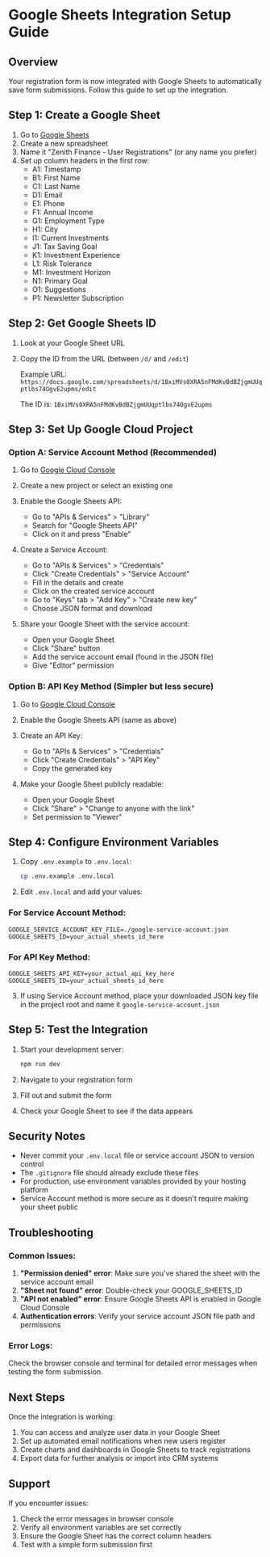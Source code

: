 # Google Sheets Integration Setup Guide

## Overview
Your registration form is now integrated with Google Sheets to automatically save form submissions. Follow this guide to set up the integration.

## Step 1: Create a Google Sheet

1. Go to [Google Sheets](https://sheets.google.com)
2. Create a new spreadsheet
3. Name it "Zenith Finance - User Registrations" (or any name you prefer)
4. Set up column headers in the first row:
   - A1: Timestamp
   - B1: First Name
   - C1: Last Name
   - D1: Email
   - E1: Phone
   - F1: Annual Income
   - G1: Employment Type
   - H1: City
   - I1: Current Investments
   - J1: Tax Saving Goal
   - K1: Investment Experience
   - L1: Risk Tolerance
   - M1: Investment Horizon
   - N1: Primary Goal
   - O1: Suggestions
   - P1: Newsletter Subscription

## Step 2: Get Google Sheets ID

1. Look at your Google Sheet URL
2. Copy the ID from the URL (between `/d/` and `/edit`)
   
   Example URL: `https://docs.google.com/spreadsheets/d/1BxiMVs0XRA5nFMdKvBdBZjgmUUqptlbs74OgvE2upms/edit`
   
   The ID is: `1BxiMVs0XRA5nFMdKvBdBZjgmUUqptlbs74OgvE2upms`

## Step 3: Set Up Google Cloud Project

### Option A: Service Account Method (Recommended)

1. Go to [Google Cloud Console](https://console.cloud.google.com)
2. Create a new project or select an existing one
3. Enable the Google Sheets API:
   - Go to "APIs & Services" > "Library"
   - Search for "Google Sheets API"
   - Click on it and press "Enable"

4. Create a Service Account:
   - Go to "APIs & Services" > "Credentials"
   - Click "Create Credentials" > "Service Account"
   - Fill in the details and create
   - Click on the created service account
   - Go to "Keys" tab > "Add Key" > "Create new key"
   - Choose JSON format and download

5. Share your Google Sheet with the service account:
   - Open your Google Sheet
   - Click "Share" button
   - Add the service account email (found in the JSON file)
   - Give "Editor" permission

### Option B: API Key Method (Simpler but less secure)

1. Go to [Google Cloud Console](https://console.cloud.google.com)
2. Enable the Google Sheets API (same as above)
3. Create an API Key:
   - Go to "APIs & Services" > "Credentials"
   - Click "Create Credentials" > "API Key"
   - Copy the generated key

4. Make your Google Sheet publicly readable:
   - Open your Google Sheet
   - Click "Share" > "Change to anyone with the link"
   - Set permission to "Viewer"

## Step 4: Configure Environment Variables

1. Copy `.env.example` to `.env.local`:
   ```bash
   cp .env.example .env.local
   ```

2. Edit `.env.local` and add your values:

### For Service Account Method:
```
GOOGLE_SERVICE_ACCOUNT_KEY_FILE=./google-service-account.json
GOOGLE_SHEETS_ID=your_actual_sheets_id_here
```

### For API Key Method:
```
GOOGLE_SHEETS_API_KEY=your_actual_api_key_here
GOOGLE_SHEETS_ID=your_actual_sheets_id_here
```

3. If using Service Account method, place your downloaded JSON key file in the project root and name it `google-service-account.json`

## Step 5: Test the Integration

1. Start your development server:
   ```bash
   npm run dev
   ```

2. Navigate to your registration form
3. Fill out and submit the form
4. Check your Google Sheet to see if the data appears

## Security Notes

- Never commit your `.env.local` file or service account JSON to version control
- The `.gitignore` file should already exclude these files
- For production, use environment variables provided by your hosting platform
- Service Account method is more secure as it doesn't require making your sheet public

## Troubleshooting

### Common Issues:

1. **"Permission denied" error**: Make sure you've shared the sheet with the service account email
2. **"Sheet not found" error**: Double-check your GOOGLE_SHEETS_ID
3. **"API not enabled" error**: Ensure Google Sheets API is enabled in Google Cloud Console
4. **Authentication errors**: Verify your service account JSON file path and permissions

### Error Logs:
Check the browser console and terminal for detailed error messages when testing the form submission.

## Next Steps

Once the integration is working:
1. You can access and analyze user data in your Google Sheet
2. Set up automated email notifications when new users register
3. Create charts and dashboards in Google Sheets to track registrations
4. Export data for further analysis or import into CRM systems

## Support

If you encounter issues:
1. Check the error messages in browser console
2. Verify all environment variables are set correctly
3. Ensure the Google Sheet has the correct column headers
4. Test with a simple form submission first
